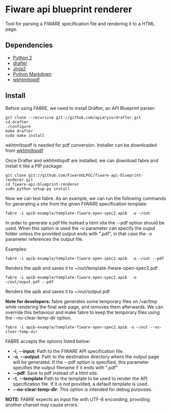 # Fiware api blueprint renderer

Tool for parsing a FIWARE specification file and rendering it to a HTML page.

## Dependencies

* [Python 2](https://www.python.org/)
* [drafter](https://github.com/apiaryio/drafter)
* [Jinja2](http://jinja.pocoo.org/)
* [Python Markdown](http://pythonhosted.org/Markdown/)
* [wkhtmltopdf](http://wkhtmltopdf.org/)

## Install

Before using FABRE, we need to install Drafter, an API Blueprint parser:

```
git clone --recursive git://github.com/apiaryio/drafter.git
cd drafter
./configure
make drafter
sudo make install
```

wkhtmltopdf is needed for pdf conversion.
Installer can be downloaded from [wkhtmltopdf](http://wkhtmltopdf.org/downloads.html)

Once  Drafter and wkhtmltopdf are installed, we can download fabre and install it like a PIP package:

```
git clone git://github.com/FiwareULPGC/fiware-api-blueprint-renderer.git
cd fiware-api-blueprint-renderer
sudo python setup.py install
```

Now we can test fabre. As an example, we can run the following commands for generating a site from the given FIWARE specification template:

```
fabre -i apib-example/template-fiware-open-spec2.apib  -o ~/out
```

In order to generate a pdf file instead a html site the --pdf option should be used. When this option is used the -o parameter can specify the ouput folder unless the provided output ends with ".pdf", in that case the -o parameter references the output file.

Examples:

```
fabre -i apib-example/template-fiware-open-spec2.apib  -o ~/out --pdf
```

Renders the apib and saves it to ~/out/template-fiware-open-spec2.pdf


```
fabre -i apib-example/template-fiware-open-spec2.apib  -o ~/out/ouput.pdf --pdf
```

Renders the apib and saves it to ~/out/output.pdf


**Note for developers:** fabre generates some temporary files on /var/tmp while rendering the final web page, and removes them afterwards. We can override this behaviour and make fabre to keep the temporary files using the --no-clear-temp-dir option.

```
fabre -i apib-example/template-fiware-open-spec2.apib -o ~/out --no-clear-temp-dir
```

FABRE accepts the options listed below:

* **-i**, **--input**: Path to the FIWARE API specification file.
* **-o**, **--output**: Path to the destination directory where the output page will be generated. If the --pdf option is specified, this parameter specifies the output filename if it ends with ".pdf"
* **--pdf**: Save to pdf instead of a html site.
* **-t**, **--template** Path to the template to be used to render the API specification file. If it is not provided, a default template is used.
* **--no-clear-temp-dir**: This option is intended for debug purposes.

**NOTE:** FABRE expects an input file with UTF-8 enconding, providing another charset may cause errors.

